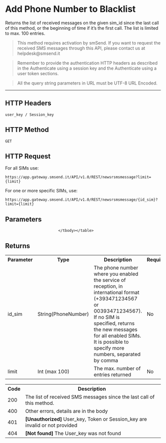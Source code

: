 <h1>Add Phone Number to Blacklist</h1>
<p>Returns the list of received messages on the given sim_id since the last call of this method, or the beginning of time if it’s the first call. The list is limited to max. 100 entries.</p>
<blockquote>This method requires activation by smSend. If you want to request the received SMS messages through this API, please contact us at helpdesk@smsend.it</blockquote>
<blockquote>Remember to provide the authentication HTTP headers as described in the Authenticate using a session key and the Authenticate using a user token sections.</blockquote>
<blockquote>All the query string parameters in URL must be UTF-8 URL Encoded.</blockquote>
<hr>
<h2>HTTP Headers</h2>
<pre><code>user_key / Session_key</code></pre>
<h2>HTTP Method</h2>
<pre><code>GET</code></pre>
<h2>HTTP Request</h2>
<p>For all SIMs use:</p>
<pre><code>https://app.gateway.smsend.it/API/v1.0/REST/newsrsmsmessage?limit={limit}</code></pre>
<p>For one or more specific SIMs, use:</p>
<pre><code>https://app.gateway.smsend.it/API/v1.0/REST/newsrsmsmessage/{id_sim}?limit={limit}</code></pre>
<h2>Parameters</h2>
<table>
								<tbody><tr>
								  <th>Parameter</th>
								  <th>Type</th>
								  <th>Description</th>
								  <th>Required</th>
								  <th>Default</th>
								</tr>
								<tr>
								  <td>id_sim</td>
								  <td>String(PhoneNumber)</td>
								  <td>The phone number where you enabled the service of reception, in international format (+393471234567 or 00393471234567). If no SIM is specified, returns the new messages for all enabled SIMs. It is possible to specify more numbers, separated by comma</td>
								  <td>No</td>
								  <td>All SIMs</td>
								</tr>
								<tr>
								  <td>limit</td>
								  <td>Int (max 100)</td>
								  <td>The max. number of entries returned</td>
								  <td>No</td>
								  <td>100</td>
								</tr>
								
							</tbody></table>
<h2>Returns</h2>
<table>
								<tbody><tr>
									<th>Code</th>
									<th>Description</th>
								</tr>
								<tr>
								  <td>200</td>
								  <td>The list of received SMS messages since the last call of this method.</td>
								</tr>
								<tr>
								  <td>400</td>
								  <td>Other errors, details are in the body</td>
								</tr>
								<tr>
								  <td>401</td>
								  <td><strong>[Unauthorized]</strong> User_key, Token or Session_key are invalid or not provided</td>
								</tr>
								<tr>
								  <td>404</td>
								  <td><strong>[Not found]</strong> The User_key was not found</td>
								</tr>
							</tbody></table>